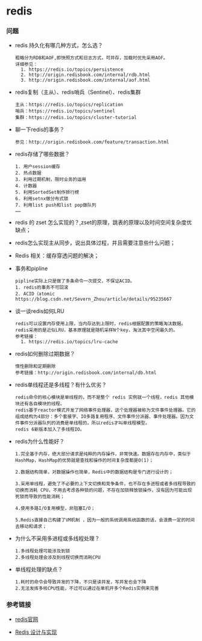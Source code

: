 # redis

### 问题

* redis 持久化有哪几种方式，怎么选？

  ```
  粗略分为RDB和AOF,即快照方式和日志方式，可并存，加载时优先采用AOF。
  详细参见：
  	1. https://redis.io/topics/persistence
  	2. http://origin.redisbook.com/internal/rdb.html
  	3. http://origin.redisbook.com/internal/aof.html
  ```

* redis复制（主从）、redis哨兵（Sentinel）、redis集群

  ```
  主从：https://redis.io/topics/replication
  哨兵：https://redis.io/topics/sentinel
  集群：https://redis.io/topics/cluster-tutorial
  ```

* 聊一下redis的事务？

  ```
  参见：http://origin.redisbook.com/feature/transaction.html
  ```

* redis存储了哪些数据？

  ```
  1. 用户session缓存
  2. 热点数据
  3. 利用过期机制，限时业务的运用
  4. 计数器
  5. 利用SortedSet制作排行榜
  6. 利用setnx做分布式锁
  7. 利用list push和list pop做队列
  ……
  ```

  

  

* redis 的 zset 怎么实现的？,zset的原理，跳表的原理以及时间空间复杂度优缺点；

* redis怎么实现主从同步，说出具体过程，并且需要注意些什么问题；

* Redis 相关：缓存穿透问题的解决；

* 事务和pipline

  ```
  pipline实际上只是做了多条命令一次提交，不保证ACID。
  1. redis的事务不可回滚
  2. ACID（atomic
  https://blog.csdn.net/Severn_Zhou/article/details/95235667
  ```

* 谈一谈redis如何LRU

  ```
  redis可以设置内存使用上限，当内存达到上限时，redis根据配置的策略淘汰数据。redis采用的是近似LRU，基本原理就是随机采样N个key，淘汰其中空闲最久的。
  参考链接：
  	1. https://redis.io/topics/lru-cache
  ```

* redis如何删除过期数据？

  ```
  惰性删除和定期删除
  参考链接：http://origin.redisbook.com/internal/db.html
  ```

* redis单线程还是多线程？有什么优劣？

  ```
  redis命令的核心模块是单线程的，而不是整个 redis 实例就一个线程，redis 其他模块还有各自模块的线程。
  redis基于reactor模式开发了网络事件处理器，这个处理器被称为文件事件处理器。它的组成结构为4部分：多个套接字、IO多路复用程序、文件事件分派器、事件处理器。因为文件事件分派器队列的消费是单线程的，所以redis才叫单线程模型。
  redis 6新版本加入了多线程IO。
  ```

* redis为什么性能好？

  ```
  1.完全基于内存，绝大部分请求是纯粹的内存操作，非常快速。数据存在内存中，类似于HashMap，HashMap的优势就是查找和操作的时间复杂度都是O(1)；
  
  2.数据结构简单，对数据操作也简单，Redis中的数据结构是专门进行设计的；
  
  3.采用单线程，避免了不必要的上下文切换和竞争条件，也不存在多进程或者多线程导致的切换而消耗 CPU，不用去考虑各种锁的问题，不存在加锁释放锁操作，没有因为可能出现死锁而导致的性能消耗；
  
  4.使用多路I/O复用模型，非阻塞I/O；
  
  5.Redis直接自己构建了VM机制 ，因为一般的系统调用系统函数的话，会浪费一定的时间去移动和请求；
  ```

* 为什么不采用多进程或多线程处理？

  ```
  1.多线程处理可能涉及到锁
  2.多线程处理会涉及到线程切换而消耗CPU
  ```

* 单线程处理的缺点？

  ```
  1.耗时的命令会导致并发的下降，不只是读并发，写并发也会下降
  2.无法发挥多核CPU性能，不过可以通过在单机开多个Redis实例来完善
  ```

  

### 参考链接

* [redis官网](https://redis.io/)

* [Redis 设计与实现](http://origin.redisbook.com/)

  
